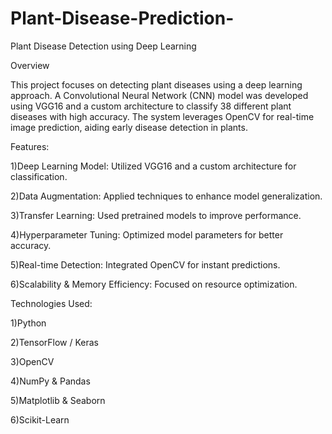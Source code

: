 # Plant-Disease-Prediction-
Plant Disease Detection using Deep Learning

Overview

This project focuses on detecting plant diseases using a deep learning approach. A Convolutional Neural Network (CNN) model was developed using VGG16 and a custom architecture to classify 38 different plant diseases with high accuracy. The system leverages OpenCV for real-time image prediction, aiding early disease detection in plants.

Features:

1)Deep Learning Model: Utilized VGG16 and a custom architecture for classification.

2)Data Augmentation: Applied techniques to enhance model generalization.

3)Transfer Learning: Used pretrained models to improve performance.

4)Hyperparameter Tuning: Optimized model parameters for better accuracy.

5)Real-time Detection: Integrated OpenCV for instant predictions.

6)Scalability & Memory Efficiency: Focused on resource optimization.

Technologies Used:

1)Python

2)TensorFlow / Keras

3)OpenCV

4)NumPy & Pandas

5)Matplotlib & Seaborn

6)Scikit-Learn
